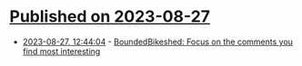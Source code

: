 # [Published on 2023-08-27](index.md)

* [2023-08-27, 12:44:04](https://lobste.rs/s/07eybk/boundedbikeshed_focus_on_comments_you) - [BoundedBikeshed: Focus on the comments you find most interesting](https://github.com/timkuijsten/BoundedBikeshed)

